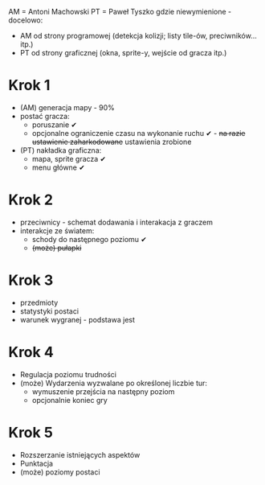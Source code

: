 AM = Antoni Machowski
PT = Paweł Tyszko
gdzie niewymienione - docelowo:
* AM od strony programowej (detekcja kolizji; listy tile-ów, preciwników... itp.)
* PT od strony graficznej (okna, sprite-y, wejście od gracza itp.)

# Krok 1
* (AM) generacja mapy - 90%
* postać gracza:
	* poruszanie ✔
	* opcjonalne ograniczenie czasu na wykonanie ruchu ✔ - ~~na razie ustawienie zaharkodowane~~ ustawienia zrobione
* (PT) nakładka graficzna:
	* mapa, sprite gracza ✔ 
	* menu główne ✔

# Krok 2
* przeciwnicy - schemat dodawania i interakacja z graczem
* interakcje ze światem:
	* schody do następnego poziomu ✔
	* ~~(może) pułapki~~ 

# Krok 3
* przedmioty
* statystyki postaci
* warunek wygranej - podstawa jest

# Krok 4
* Regulacja poziomu trudności
* (może) Wydarzenia wyzwalane po określonej liczbie tur:
	* wymuszenie przejścia na następny poziom
	* opcjonalnie koniec gry

# Krok 5
* Rozszerzanie istniejących aspektów
* Punktacja
* (może) poziomy postaci